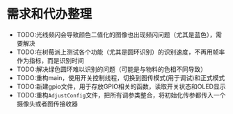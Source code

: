 # 需求和代办整理

- TODO:光线频闪会导致颜色二值化的图像也出现频闪问题（尤其是蓝色），需要解决
- TODO:在树莓派上测试各个功能（尤其是圆环识别）的识别速度，不再用帧率作为指标，而是识别时间
- TODO:解决绿色圆环难以识别的问题（可能是与物料的色相不同导致）
- TODO:重构main，使用开关控制线程，切换到图传模式(用于调试)和正式模式
- TODO:新建gpio文件，用于存放GPIO相关的函数，读取开关状态和OLED显示
- TODO:重构`AdjustConfig`文件，把所有调参类整合，将初始化传参都传入一个摄像头或者图传接收器
